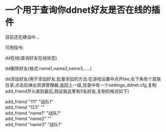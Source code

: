 # 一个用于查询你ddnet好友是否在线的插件
目前还在建设中...

可用指令:

dd在线(查询好友在线状态)


dd删除好友(格式:name1,name2,name3,.....)

dd添加好友(用于添加好友,批量添加的方法:在游戏设置中点开tee,右下角有个皮肤目录,点击后弹出资源管理器,返回上一级,目录中有一个settings_ddnet.cfg,复制add_friend开头直到最后,假设我这里有5名好友,复制的格式如下)

add_friend "111" "战队1"  
add_friend "123" ""  
add_friend "name1" "战队1"  
add_friend "name2" ""  
add_friend "name3" "战队1"  
